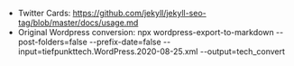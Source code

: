 * Twitter Cards: https://github.com/jekyll/jekyll-seo-tag/blob/master/docs/usage.md
* Original Wordpress conversion: npx wordpress-export-to-markdown --post-folders=false --prefix-date=false  --input=tiefpunkttech.WordPress.2020-08-25.xml --output=tech_convert
